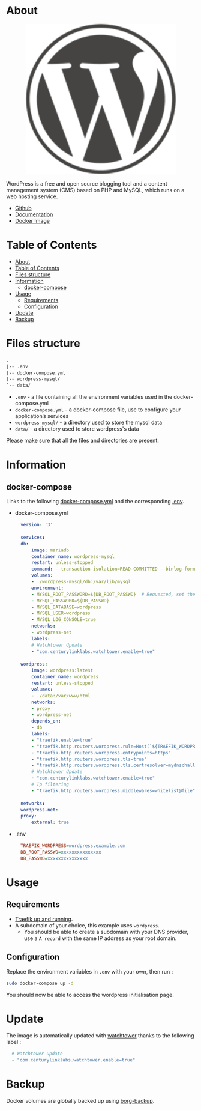 # About

<p align="center">
<img src="../_utilities/wordpress.png" width="400" alt="wordpress" title="wordpress" />
</p>

WordPress is a free and open source blogging tool and a content management system (CMS) based on PHP and MySQL, which runs on a web hosting service.

* [Github](https://github.com/WordPress/WordPress)
* [Documentation](https://codex.wordpress.org/)
* [Docker Image](https://hub.docker.com/_/wordpress)

# Table of Contents

<!-- TOC -->

- [About](#about)
- [Table of Contents](#table-of-contents)
- [Files structure](#files-structure)
- [Information](#information)
  - [docker-compose](#docker-compose)
- [Usage](#usage)
  - [Requirements](#requirements)
  - [Configuration](#configuration)
- [Update](#update)
- [Backup](#backup)

<!-- /TOC -->

# Files structure 

```bash
.
|-- .env
|-- docker-compose.yml
|-- wordpress-mysql/
`-- data/
```

- `.env` - a file containing all the environment variables used in the docker-compose.yml
- `docker-compose.yml` - a docker-compose file, use to configure your application’s services
- `wordpress-mysql/` - a directory used to store the mysql data
- `data/` - a directory used to store wordpress's data

Please make sure that all the files and directories are present.

# Information

## docker-compose
Links to the following [docker-compose.yml](docker-compose.yml) and the corresponding [.env](.env).

* docker-compose.yml
  ```yaml
    version: '3'

    services:
    db:
        image: mariadb
        container_name: wordpress-mysql
        restart: unless-stopped
        command: --transaction-isolation=READ-COMMITTED --binlog-format=ROW
        volumes:
        - ./wordpress-mysql/db:/var/lib/mysql
        environment:
        - MYSQL_ROOT_PASSWORD=${DB_ROOT_PASSWD}  # Requested, set the root's password of MySQL service.
        - MYSQL_PASSWORD=${DB_PASSWD}
        - MYSQL_DATABASE=wordpress
        - MYSQL_USER=wordpress
        - MYSQL_LOG_CONSOLE=true
        networks:
        - wordpress-net
        labels:
        # Watchtower Update
        - "com.centurylinklabs.watchtower.enable=true"

    wordpress:
        image: wordpress:latest
        container_name: wordpress
        restart: unless-stopped
        volumes:
        - ./data:/var/www/html
        networks:
        - proxy
        - wordpress-net
        depends_on:
        - db
        labels:
        - "traefik.enable=true"
        - "traefik.http.routers.wordpress.rule=Host(`${TRAEFIK_WORDPRESS}`)"
        - "traefik.http.routers.wordpress.entrypoints=https"
        - "traefik.http.routers.wordpress.tls=true"
        - "traefik.http.routers.wordpress.tls.certresolver=mydnschallenge"
        # Watchtower Update
        - "com.centurylinklabs.watchtower.enable=true"
        # Ip filtering
        - "traefik.http.routers.wordpress.middlewares=whitelist@file"

    networks:
    wordpress-net:
    proxy:
        external: true
  ```
* .env
  ```ini
    TRAEFIK_WORDPRESS=wordpress.example.com
    DB_ROOT_PASSWD=xxxxxxxxxxxxxxx
    DB_PASSWD=xxxxxxxxxxxxxxx
  ```



# Usage

## Requirements
- [Traefik up and running](../traefik).
- A subdomain of your choice, this example uses `wordpress`.
    - You should be able to create a subdomain with your DNS provider, use a `A record` with the same IP address as your root domain.

## Configuration

Replace the environment variables in `.env` with your own, then run :

```bash
sudo docker-compose up -d
```

You should now be able to access the wordpress initialisation page.

# Update

The image is automatically updated with [watchtower](../watchtower) thanks to the following label :

```yaml
  # Watchtower Update
  - "com.centurylinklabs.watchtower.enable=true"
```

# Backup

Docker volumes are globally backed up using [borg-backup](../borg-backup). 